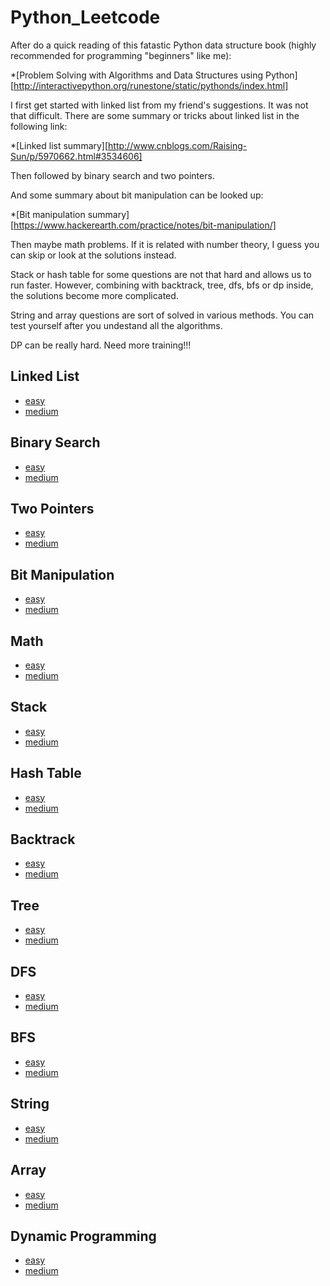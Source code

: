 # Python_Leetcode

After do a quick reading of this fatastic Python data structure book (highly recommended for programming "beginners" like me):

*[Problem Solving with Algorithms and Data Structures using Python][http://interactivepython.org/runestone/static/pythonds/index.html]

I first get started with linked list from my friend's suggestions. It was not that difficult. There are some summary or tricks about linked list in the following link:

*[Linked list summary][http://www.cnblogs.com/Raising-Sun/p/5970662.html#3534606]

Then followed by binary search and two pointers.

And some summary about bit manipulation can be looked up:

*[Bit manipulation summary][https://www.hackerearth.com/practice/notes/bit-manipulation/]

Then maybe math problems. If it is related with number theory, I guess you can skip or look at the solutions instead.

Stack or hash table for some questions are not that hard and allows us to run faster. However, combining with backtrack, tree, dfs, bfs or dp inside, the solutions become more complicated.

String and array questions are sort of solved in various methods. You can test yourself after you undestand all the algorithms.

DP can be really hard. Need more training!!!


## Linked List
* [easy](https://github.com/wangruinju/Rui_Python_Leetcode/blob/master/Linked%20List/easy.md)
* [medium](https://github.com/wangruinju/Rui_Python_Leetcode/blob/master/Linked%20List/medium.md)

## Binary Search 
* [easy](https://github.com/wangruinju/Rui_Python_Leetcode/blob/master/Binary%20Search/easy.md)
* [medium](https://github.com/wangruinju/Rui_Python_Leetcode/blob/master/Binary%20Search/medium.md)

## Two Pointers
* [easy](https://github.com/wangruinju/Rui_Python_Leetcode/blob/master/Two%20Pointers/easy.md)
* [medium](https://github.com/wangruinju/Rui_Python_Leetcode/blob/master/Two%20Pointers/medium.md)

## Bit Manipulation
* [easy](https://github.com/wangruinju/Rui_Python_Leetcode/blob/master/Bit%20Manipulation/easy.md)
* [medium](https://github.com/wangruinju/Rui_Python_Leetcode/blob/master/Bit%20Manipulation/medium.md)

## Math
* [easy](https://github.com/wangruinju/Rui_Python_Leetcode/blob/master/Math/easy.md)
* [medium](https://github.com/wangruinju/Rui_Python_Leetcode/blob/master/Math/medium.md)

## Stack
* [easy](https://github.com/wangruinju/Rui_Python_Leetcode/blob/master/Stack/easy.md)
* [medium](https://github.com/wangruinju/Rui_Python_Leetcode/blob/master/Stack/medium.md)

## Hash Table
* [easy](https://github.com/wangruinju/Rui_Python_Leetcode/blob/master/Hash%20Table/easy.md)
* [medium](https://github.com/wangruinju/Rui_Python_Leetcode/blob/master/Hash%20Table/medium.md)

## Backtrack
* [easy](https://github.com/wangruinju/Rui_Python_Leetcode/blob/master/Backtrack/easy.md)
* [medium](https://github.com/wangruinju/Rui_Python_Leetcode/blob/master/Backtrack/medium.md)

## Tree
* [easy](https://github.com/wangruinju/Rui_Python_Leetcode/blob/master/Tree/easy.md)
* [medium](https://github.com/wangruinju/Rui_Python_Leetcode/blob/master/Tree/medium.md)

## DFS
* [easy](https://github.com/wangruinju/Rui_Python_Leetcode/blob/master/DFS/easy.md)
* [medium](https://github.com/wangruinju/Rui_Python_Leetcode/blob/master/DFS/medium.md)

## BFS
* [easy](https://github.com/wangruinju/Rui_Python_Leetcode/blob/master/BFS/easy.md)
* [medium](https://github.com/wangruinju/Rui_Python_Leetcode/blob/master/BFS/medium.md)

## String
* [easy](https://github.com/wangruinju/Rui_Python_Leetcode/blob/master/String/easy.md)
* [medium](https://github.com/wangruinju/Rui_Python_Leetcode/blob/master/String/medium.md)

## Array
* [easy](https://github.com/wangruinju/Rui_Python_Leetcode/blob/master/Array/easy.md)
* [medium](https://github.com/wangruinju/Rui_Python_Leetcode/blob/master/Array/medium.md)

## Dynamic Programming
* [easy](https://github.com/wangruinju/Rui_Python_Leetcode/blob/master/Dynamic%20Programming/easy.md)
* [medium](https://github.com/wangruinju/Rui_Python_Leetcode/blob/master/Dynamic%20Programming/medium.md)
